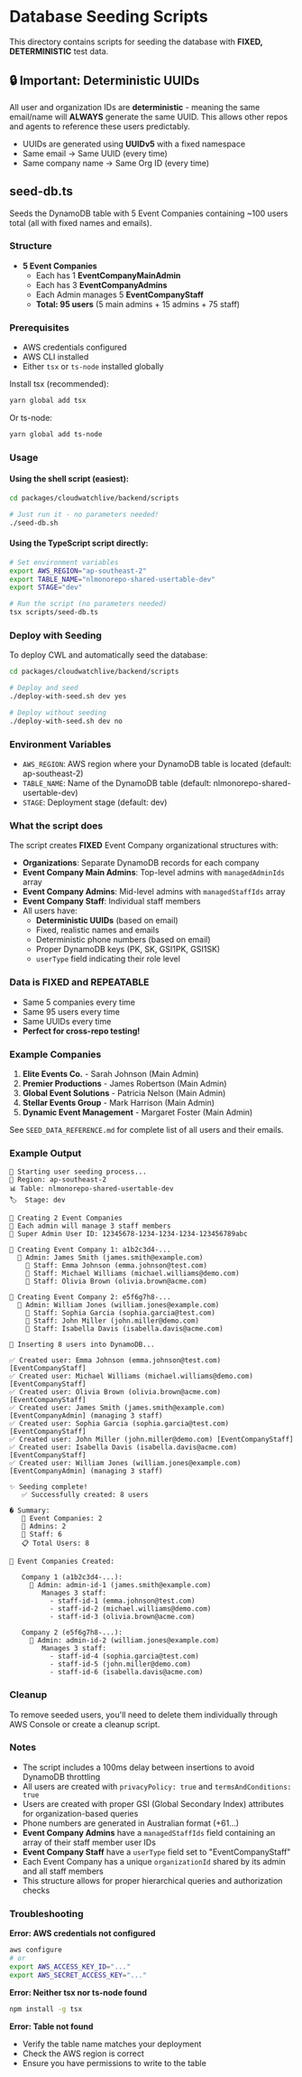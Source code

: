# Database Seeding Scripts

This directory contains scripts for seeding the database with **FIXED, DETERMINISTIC** test data.

## 🔒 Important: Deterministic UUIDs

All user and organization IDs are **deterministic** - meaning the same email/name will **ALWAYS** generate the same UUID. This allows other repos and agents to reference these users predictably.

- UUIDs are generated using **UUIDv5** with a fixed namespace
- Same email → Same UUID (every time)
- Same company name → Same Org ID (every time)

## seed-db.ts

Seeds the DynamoDB table with 5 Event Companies containing ~100 users total (all with fixed names and emails).

### Structure

- **5 Event Companies**
  - Each has 1 **EventCompanyMainAdmin**
  - Each has 3 **EventCompanyAdmins**
  - Each Admin manages 5 **EventCompanyStaff**
  - **Total: 95 users** (5 main admins + 15 admins + 75 staff)

### Prerequisites

- AWS credentials configured
- AWS CLI installed  
- Either `tsx` or `ts-node` installed globally

Install tsx (recommended):
```bash
yarn global add tsx
```

Or ts-node:
```bash
yarn global add ts-node
```

### Usage

#### Using the shell script (easiest):

```bash
cd packages/cloudwatchlive/backend/scripts

# Just run it - no parameters needed!
./seed-db.sh
```

#### Using the TypeScript script directly:

```bash
# Set environment variables
export AWS_REGION="ap-southeast-2"
export TABLE_NAME="nlmonorepo-shared-usertable-dev"
export STAGE="dev"

# Run the script (no parameters needed)
tsx scripts/seed-db.ts
```

### Deploy with Seeding

To deploy CWL and automatically seed the database:

```bash
cd packages/cloudwatchlive/backend/scripts

# Deploy and seed
./deploy-with-seed.sh dev yes

# Deploy without seeding
./deploy-with-seed.sh dev no
```

### Environment Variables

- `AWS_REGION`: AWS region where your DynamoDB table is located (default: ap-southeast-2)
- `TABLE_NAME`: Name of the DynamoDB table (default: nlmonorepo-shared-usertable-dev)
- `STAGE`: Deployment stage (default: dev)

### What the script does

The script creates **FIXED** Event Company organizational structures with:

- **Organizations**: Separate DynamoDB records for each company
- **Event Company Main Admins**: Top-level admins with `managedAdminIds` array
- **Event Company Admins**: Mid-level admins with `managedStaffIds` array  
- **Event Company Staff**: Individual staff members
- All users have:
  - **Deterministic UUIDs** (based on email)
  - Fixed, realistic names and emails
  - Deterministic phone numbers (based on email)
  - Proper DynamoDB keys (PK, SK, GSI1PK, GSI1SK)
  - `userType` field indicating their role level
  
### Data is FIXED and REPEATABLE

- Same 5 companies every time
- Same 95 users every time
- Same UUIDs every time
- **Perfect for cross-repo testing!**

### Example Companies

1. **Elite Events Co.** - Sarah Johnson (Main Admin)
2. **Premier Productions** - James Robertson (Main Admin)
3. **Global Event Solutions** - Patricia Nelson (Main Admin)
4. **Stellar Events Group** - Mark Harrison (Main Admin)
5. **Dynamic Event Management** - Margaret Foster (Main Admin)

See `SEED_DATA_REFERENCE.md` for complete list of all users and their emails.

### Example Output

```
🌱 Starting user seeding process...
📍 Region: ap-southeast-2
📊 Table: nlmonorepo-shared-usertable-dev
🏷️  Stage: dev

🏢 Creating 2 Event Companies
👥 Each admin will manage 3 staff members
👤 Super Admin User ID: 12345678-1234-1234-1234-123456789abc

🏢 Creating Event Company 1: a1b2c3d4-...
  👔 Admin: James Smith (james.smith@example.com)
    👤 Staff: Emma Johnson (emma.johnson@test.com)
    👤 Staff: Michael Williams (michael.williams@demo.com)
    👤 Staff: Olivia Brown (olivia.brown@acme.com)

🏢 Creating Event Company 2: e5f6g7h8-...
  👔 Admin: William Jones (william.jones@example.com)
    👤 Staff: Sophia Garcia (sophia.garcia@test.com)
    👤 Staff: John Miller (john.miller@demo.com)
    👤 Staff: Isabella Davis (isabella.davis@acme.com)

💾 Inserting 8 users into DynamoDB...

✅ Created user: Emma Johnson (emma.johnson@test.com) [EventCompanyStaff]
✅ Created user: Michael Williams (michael.williams@demo.com) [EventCompanyStaff]
✅ Created user: Olivia Brown (olivia.brown@acme.com) [EventCompanyStaff]
✅ Created user: James Smith (james.smith@example.com) [EventCompanyAdmin] (managing 3 staff)
✅ Created user: Sophia Garcia (sophia.garcia@test.com) [EventCompanyStaff]
✅ Created user: John Miller (john.miller@demo.com) [EventCompanyStaff]
✅ Created user: Isabella Davis (isabella.davis@acme.com) [EventCompanyStaff]
✅ Created user: William Jones (william.jones@example.com) [EventCompanyAdmin] (managing 3 staff)

✨ Seeding complete!
   ✅ Successfully created: 8 users

� Summary:
   🏢 Event Companies: 2
   👔 Admins: 2
   👥 Staff: 6
   📋 Total Users: 8

🏢 Event Companies Created:

   Company 1 (a1b2c3d4-...):
     👔 Admin: admin-id-1 (james.smith@example.com)
        Manages 3 staff:
          - staff-id-1 (emma.johnson@test.com)
          - staff-id-2 (michael.williams@demo.com)
          - staff-id-3 (olivia.brown@acme.com)

   Company 2 (e5f6g7h8-...):
     👔 Admin: admin-id-2 (william.jones@example.com)
        Manages 3 staff:
          - staff-id-4 (sophia.garcia@test.com)
          - staff-id-5 (john.miller@demo.com)
          - staff-id-6 (isabella.davis@acme.com)
```

### Cleanup

To remove seeded users, you'll need to delete them individually through AWS Console or create a cleanup script.

### Notes

- The script includes a 100ms delay between insertions to avoid DynamoDB throttling
- All users are created with `privacyPolicy: true` and `termsAndConditions: true`
- Users are created with proper GSI (Global Secondary Index) attributes for organization-based queries
- Phone numbers are generated in Australian format (+61...)
- **Event Company Admins** have a `managedStaffIds` field containing an array of their staff member user IDs
- **Event Company Staff** have a `userType` field set to "EventCompanyStaff"
- Each Event Company has a unique `organizationId` shared by its admin and all staff members
- This structure allows for proper hierarchical queries and authorization checks

### Troubleshooting

**Error: AWS credentials not configured**
```bash
aws configure
# or
export AWS_ACCESS_KEY_ID="..."
export AWS_SECRET_ACCESS_KEY="..."
```

**Error: Neither tsx nor ts-node found**
```bash
npm install -g tsx
```

**Error: Table not found**
- Verify the table name matches your deployment
- Check the AWS region is correct
- Ensure you have permissions to write to the table
